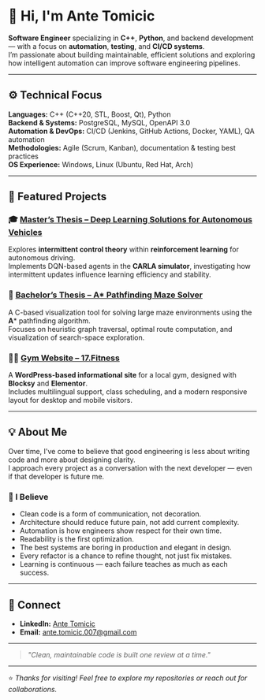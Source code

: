 # 👋 Hi, I'm Ante Tomicic

**Software Engineer** specializing in **C++**, **Python**, and backend development — with a focus on **automation**, **testing**, and **CI/CD systems**.  
I’m passionate about building maintainable, efficient solutions and exploring how intelligent automation can improve software engineering pipelines.

---

## ⚙️ Technical Focus

**Languages:** C++ (C++20, STL, Boost, Qt), Python  
**Backend & Systems:** PostgreSQL, MySQL, OpenAPI 3.0  
**Automation & DevOps:** CI/CD (Jenkins, GitHub Actions, Docker, YAML), QA automation  
**Methodologies:** Agile (Scrum, Kanban), documentation & testing best practices  
**OS Experience:** Windows, Linux (Ubuntu, Red Hat, Arch)

---

## 🚀 Featured Projects

### 🎓 [Master’s Thesis – Deep Learning Solutions for Autonomous Vehicles](https://github.com/atomic01/ICRL-Agent)
Explores **intermittent control theory** within **reinforcement learning** for autonomous driving.  
Implements DQN-based agents in the **CARLA simulator**, investigating how intermittent updates influence learning efficiency and stability.

### 🧩 [Bachelor’s Thesis – A* Pathfinding Maze Solver](https://github.com/atomic01/AStar-MazeSolver)
A C-based visualization tool for solving large maze environments using the **A*** pathfinding algorithm.  
Focuses on heuristic graph traversal, optimal route computation, and visualization of search-space exploration.

### 🏋️‍♂️ [Gym Website – 17.Fitness](https://github.com/atomic01/17fitness)
A **WordPress-based informational site** for a local gym, designed with **Blocksy** and **Elementor**.  
Includes multilingual support, class scheduling, and a modern responsive layout for desktop and mobile visitors.

---

## 💡 About Me
Over time, I've come to believe that good engineering is less about writing code and more about designing clarity.  
I approach every project as a conversation with the next developer — even if that developer is future me.  

### 🧭 I Believe
- Clean code is a form of communication, not decoration.  
- Architecture should reduce future pain, not add current complexity.  
- Automation is how engineers show respect for their own time.  
- Readability is the first optimization.  
- The best systems are boring in production and elegant in design.  
- Every refactor is a chance to refine thought, not just fix mistakes.  
- Learning is continuous — each failure teaches as much as each success.  

---

## 🔗 Connect

- **LinkedIn:** [Ante Tomicic](https://www.linkedin.com/in/antetomicic)  
- **Email:** ante.tomicic.007@gmail.com  

---

> _"Clean, maintainable code is built one review at a time."_

---

⭐ *Thanks for visiting! Feel free to explore my repositories or reach out for collaborations.*
